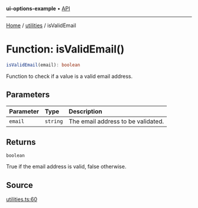 **ui-options-example** • [API](../../README.md)

***

[Home](../../README.md) / [utilities](../README.md) / isValidEmail

# Function: isValidEmail()

```ts
isValidEmail(email): boolean
```

Function to check if a value is a valid email address.

## Parameters

| Parameter | Type | Description |
| :------ | :------ | :------ |
| `email` | `string` | The email address to be validated. |

## Returns

`boolean`

True if the email address is valid, false otherwise.

## Source

[utilities.ts:60](https://github.com/tgreyuk/typedoc-plugin-markdown-examples/blob/3728586/examples/01-typedoc-plugin-markdown/src/utilities.ts#L60)
